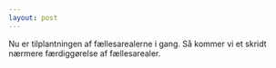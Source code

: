 ```yaml
---
layout: post
---
```

Nu er tilplantningen af fællesarealerne i gang. Så kommer vi et skridt nærmere færdiggørelse af fællesarealer.